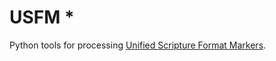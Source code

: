 # USFM *

Python tools for processing <a href="https://paratext.org/">Unified Scripture Format Markers</a>. 



